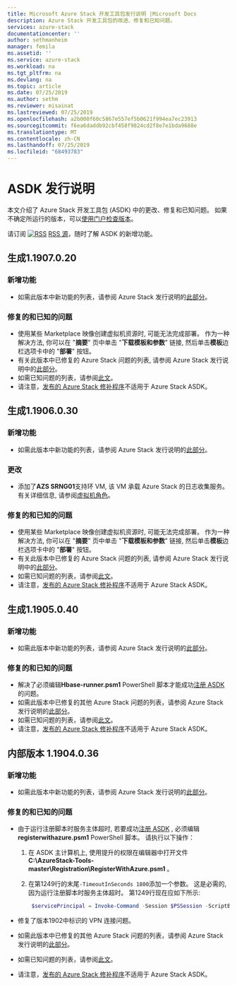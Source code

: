 ```yaml
---
title: Microsoft Azure Stack 开发工具包发行说明 |Microsoft Docs
description: Azure Stack 开发工具包的改进、修复和已知问题。
services: azure-stack
documentationcenter: ''
author: sethmanheim
manager: femila
ms.assetid: ''
ms.service: azure-stack
ms.workload: na
ms.tgt_pltfrm: na
ms.devlang: na
ms.topic: article
ms.date: 07/25/2019
ms.author: sethm
ms.reviewer: misainat
ms.lastreviewed: 07/25/2019
ms.openlocfilehash: a2b000f60c5867e557ef5b0621f994ea7ec23913
ms.sourcegitcommit: f6ea6daddb92cbf458f9824cd2f8e7e1bda9688e
ms.translationtype: MT
ms.contentlocale: zh-CN
ms.lasthandoff: 07/25/2019
ms.locfileid: "68493783"
---
```

# <a name="asdk-release-notes"></a>ASDK 发行说明

本文介绍了 Azure Stack 开发工具包 (ASDK) 中的更改、修复和已知问题。 如果不确定所运行的版本，可以[使用门户检查版本](../operator/azure-stack-updates.md#determine-the-current-version)。

请订阅 [![RSS](./media/asdk-release-notes/feed-icon-14x14.png)](https://docs.microsoft.com/api/search/rss?search=Azure+Stack+Development+Kit+release+notes&locale=en-us#) [RSS 源](https://docs.microsoft.com/api/search/rss?search=Azure+Stack+Development+Kit+release+notes&locale=en-us#)，随时了解 ASDK 的新增功能。

## <a name="build-11907020"></a>生成1.1907.0.20

### <a name="new-features"></a>新增功能

- 如需此版本中新功能的列表，请参阅 Azure Stack 发行说明的[此部分](../operator/azure-stack-release-notes-1907.md#whats-in-this-update)。

<!-- ### Changes -->

### <a name="fixed-and-known-issues"></a>修复的和已知的问题

- 使用某些 Marketplace 映像创建虚拟机资源时, 可能无法完成部署。 作为一种解决方法, 你可以在 "**摘要**" 页中单击 "**下载模板和参数**" 链接, 然后单击**模板**边栏选项卡中的 "**部署**" 按钮。
- 有关此版本中已修复的 Azure Stack 问题的列表, 请参阅 Azure Stack 发行说明中的[此部分](../operator/azure-stack-release-notes-1907.md#fixes)。
- 如需已知问题的列表，请参阅[此文](../operator/azure-stack-release-notes-known-issues-1907.md)。
- 请注意，[发布的 Azure Stack 修补程序](../operator/azure-stack-release-notes-1907.md#hotfixes)不适用于 Azure Stack ASDK。

## <a name="build-11906030"></a>生成1.1906.0.30

### <a name="new-features"></a>新增功能

- 如需此版本中新功能的列表，请参阅 Azure Stack 发行说明的[此部分](../operator/azure-stack-release-notes-1906.md#whats-in-this-update)。

### <a name="changes"></a>更改

- 添加了**AZS SRNG01**支持环 VM, 该 VM 承载 Azure Stack 的日志收集服务。 有关详细信息, 请参阅[虚拟机角色](asdk-architecture.md)。

### <a name="fixed-and-known-issues"></a>修复的和已知的问题

- 使用某些 Marketplace 映像创建虚拟机资源时, 可能无法完成部署。 作为一种解决方法, 你可以在 "**摘要**" 页中单击 "**下载模板和参数**" 链接, 然后单击**模板**边栏选项卡中的 "**部署**" 按钮。
- 有关此版本中已修复的 Azure Stack 问题的列表, 请参阅 Azure Stack 发行说明中的[此部分](../operator/azure-stack-release-notes-1906.md#fixes)。
- 如需已知问题的列表，请参阅[此文](../operator/azure-stack-release-notes-known-issues-1906.md)。
- 请注意，[发布的 Azure Stack 修补程序](../operator/azure-stack-release-notes-1906.md#hotfixes)不适用于 Azure Stack ASDK。

## <a name="build-11905040"></a>生成1.1905.0.40

<!-- ### Changes -->

### <a name="new-features"></a>新增功能

- 如需此版本中新功能的列表，请参阅 Azure Stack 发行说明的[此部分](../operator/azure-stack-release-notes-1905.md#whats-in-this-update)。

### <a name="fixed-and-known-issues"></a>修复的和已知的问题

- 解决了必须编辑**Hbase-runner.psm1** PowerShell 脚本才能成功[注册 ASDK](asdk-register.md)的问题。
- 如需此版本中已修复的其他 Azure Stack 问题的列表，请参阅 Azure Stack 发行说明的[此部分](../operator/azure-stack-release-notes-1905.md#fixes)。
- 如需已知问题的列表，请参阅[此文](../operator/azure-stack-release-notes-known-issues-1905.md)。
- 请注意，[发布的 Azure Stack 修补程序](../operator/azure-stack-release-notes-1905.md#hotfixes)不适用于 Azure Stack ASDK。

## <a name="build-11904036"></a>内部版本 1.1904.0.36

<!-- ### Changes -->

### <a name="new-features"></a>新增功能

- 如需此版本中新功能的列表，请参阅 Azure Stack 发行说明的[此部分](../operator/azure-stack-release-notes-1904.md#whats-in-this-update)。

### <a name="fixed-and-known-issues"></a>修复的和已知的问题

- 由于运行注册脚本时服务主体超时, 若要成功[注册 ASDK](asdk-register.md) , 必须编辑**registerwithazure.psm1** PowerShell 脚本。 请执行以下操作：

  1. 在 ASDK 主计算机上, 使用提升的权限在编辑器中打开文件**C:\AzureStack-Tools-master\Registration\RegisterWithAzure.psm1** 。
  2. 在第1249行的末尾`-TimeoutInSeconds 1800`添加一个参数。 这是必需的, 因为运行注册脚本时服务主体超时。 第1249行现在应如下所示:

     ```powershell
      $servicePrincipal = Invoke-Command -Session $PSSession -ScriptBlock { New-AzureBridgeServicePrincipal -RefreshToken $using:RefreshToken -AzureEnvironment $using:AzureEnvironmentName -TenantId $using:TenantId -TimeoutInSeconds 1800 }
      ```

- 修复了版本1902中标识的 VPN 连接问题。

- 如需此版本中已修复的其他 Azure Stack 问题的列表，请参阅 Azure Stack 发行说明的[此部分](../operator/azure-stack-release-notes-1904.md#fixes)。
- 如需已知问题的列表，请参阅[此文](../operator/azure-stack-release-notes-known-issues-1904.md)。
- 请注意，[发布的 Azure Stack 修补程序](../operator/azure-stack-release-notes-1904.md#hotfixes)不适用于 Azure Stack ASDK。

